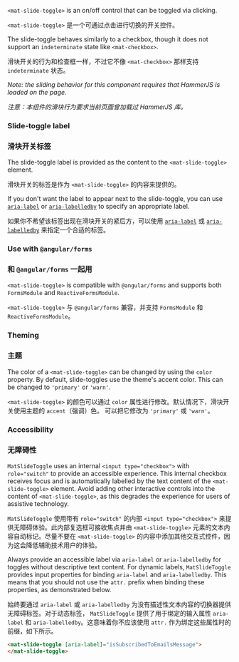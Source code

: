 `<mat-slide-toggle>` is an on/off control that can be toggled via clicking.

`<mat-slide-toggle>` 是一个可通过点击进行切换的开关控件。

<!-- example(slide-toggle-overview) -->

The slide-toggle behaves similarly to a checkbox, though it does not support an `indeterminate`
state like `<mat-checkbox>`.

滑块开关的行为和检查框一样，不过它不像 `<mat-checkbox>` 那样支持 `indeterminate` 状态。

_Note: the sliding behavior for this component requires that HammerJS is loaded on the page._

*注意：本组件的滑块行为要求当前页面曾加载过 HammerJS 库。*

### Slide-toggle label

### 滑块开关标签

The slide-toggle label is provided as the content to the `<mat-slide-toggle>` element.

滑块开关的标签是作为 `<mat-slide-toggle>` 的内容来提供的。

If you don't want the label to appear next to the slide-toggle, you can use
[`aria-label`](https://www.w3.org/TR/wai-aria/states_and_properties#aria-label) or
[`aria-labelledby`](https://www.w3.org/TR/wai-aria/states_and_properties#aria-labelledby) to
specify an appropriate label.

如果你不希望该标签出现在滑块开关的紧后方，可以使用 [`aria-label`](https://www.w3.org/TR/wai-aria/states_and_properties#aria-label) 或 [`aria-labelledby`](https://www.w3.org/TR/wai-aria/states_and_properties#aria-labelledby) 来指定一个合适的标签。

### Use with `@angular/forms`

### 和 `@angular/forms` 一起用

`<mat-slide-toggle>` is compatible with `@angular/forms` and supports both `FormsModule`
and `ReactiveFormsModule`.

`<mat-slide-toggle>` 与 `@angular/forms` 兼容，并支持 `FormsModule` 和 `ReactiveFormsModule`。

### Theming

### 主题

The color of a `<mat-slide-toggle>` can be changed by using the `color` property. By default,
slide-toggles use the theme's accent color. This can be changed to `'primary'` or `'warn'`.

`<mat-slide-toggle>` 的颜色可以通过 `color` 属性进行修改。默认情况下，滑块开关使用主题的 `accent`（强调）色。
可以把它修改为 `'primary'` 或 `'warn'`。

### Accessibility

### 无障碍性

`MatSlideToggle` uses an internal `<input type="checkbox">` with `role="switch"` to provide an
accessible experience. This internal checkbox receives focus and is automatically labelled by the
text content of the `<mat-slide-toggle>` element. Avoid adding other interactive controls into the
content of `<mat-slide-toggle>`, as this degrades the experience for users of assistive technology.

`MatSlideToggle` 使用带有 `role="switch"` 的内部 `<input type="checkbox">` 来提供无障碍体验。此内部复选框可接收焦点并由 `<mat-slide-toggle>` 元素的文本内容自动标记。尽量不要在 `<mat-slide-toggle>` 的内容中添加其他交互式控件，因为这会降低辅助技术用户的体验。

Always provide an accessible label via `aria-label` or `aria-labelledby` for toggles without
descriptive text content. For dynamic labels, `MatSlideToggle` provides input properties for binding
`aria-label` and `aria-labelledby`. This means that you should not use the `attr.` prefix when
binding these properties, as demonstrated below.

始终要通过 `aria-label` 或 `aria-labelledby` 为没有描述性文本内容的切换器提供无障碍标签。对于动态标签， `MatSlideToggle` 提供了用于绑定的输入属性 `aria-label` 和 `aria-labelledby`。这意味着你不应该使用 `attr.` 作为绑定这些属性时的前缀，如下所示。

```html
<mat-slide-toggle [aria-label]="isSubscribedToEmailsMessage">
</mat-slide-toggle>
```
